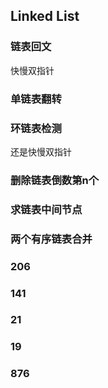 ## Linked List

### 链表回文
快慢双指针

### 单链表翻转

### 环链表检测
还是快慢双指针

### 删除链表倒数第n个

### 求链表中间节点

### 两个有序链表合并

### 206

### 141

### 21

### 19

### 876

